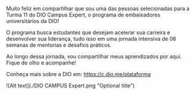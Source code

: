 Muito feliz em compartilhar que sou uma das pessoas selecionadas para a Turma 11 do DIO Campus Expert, o programa de embaixadores universitários da DIO!

O programa busca estudantes que desejam acelerar sua carreira e desenvolver sua liderança, tudo isso em uma jornada intensiva de 06 semanas de mentorias e desafios práticos.

Ao longo dessa jornada, vou compartilhar meus aprendizados por aqui. Fique de olho e acompanhe!

Conheça mais sobre a DIO em: https://c.dio.me/plataforma

![Alt text](./DIO CAMPUS Expert.png "Optional title")
